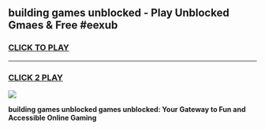 
## building games unblocked - Play Unblocked Gmaes & Free #eexub
<h3>
<a href="https://news.freeplayer.one?title=building_games_unblocked&ref=03M">CLICK TO PLAY</a></h3>
<hr>

<h3>
<a href="https://news.freeplayer.one?title=building_games_unblocked&ref=03M">CLICK 2 PLAY</a>
  
</h3>

<a href="https://news.freeplayer.one?title=building_games_unblocked&ref=03M"><img src="https://clearcache.store/games.png"></a>


**building games unblocked games unblocked: Your Gateway to Fun and Accessible Online Gaming**
